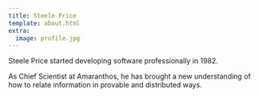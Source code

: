 ```yaml
---
title: Steele Price
template: about.html
extra:
  image: profile.jpg
---
```

Steele Price started developing software professionally in 1982. 

As Chief Scientist at Amaranthos, he has brought a new understanding of how to
relate information in provable and distributed ways.